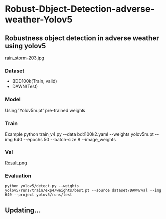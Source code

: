 # Robust-Dbject-Detection-adverse-weather-Yolov5


## Robustness object detection in adverse weather using yolov5
[rain_storm-203.jpg](https://github.com/Minkyoung9/robust-object-detection-adverse-weather-yolov5/blob/1acc5fdb0f87f2b6cb978e7d297408d93199322d/resource/rain_storm-203.jpg)

### Dataset
 - BDD100k(Train, valid)
 - DAWN(Test)

### Model
Using 'Yolov5m.pt' pre-trained weights


### Train
Example
    python train_v4.py --data bdd100k2.yaml --weights yolov5m.pt --img 640 --epochs 50 --batch-size 8 --image_weights

### Val
[Result.png](https://github.com/Minkyoung9/robust-object-detection-adverse-weather-yolov5/blob/539c43841a1716af89561c06c25df431465769d5/resource/results.png)

### Evaluation
    python yolov5/detect.py --weights yolov5/runs/train/exp4/weights/best.pt --source dataset/DAWN/val --img 640 --project yolov5/runs/test


## Updating...
